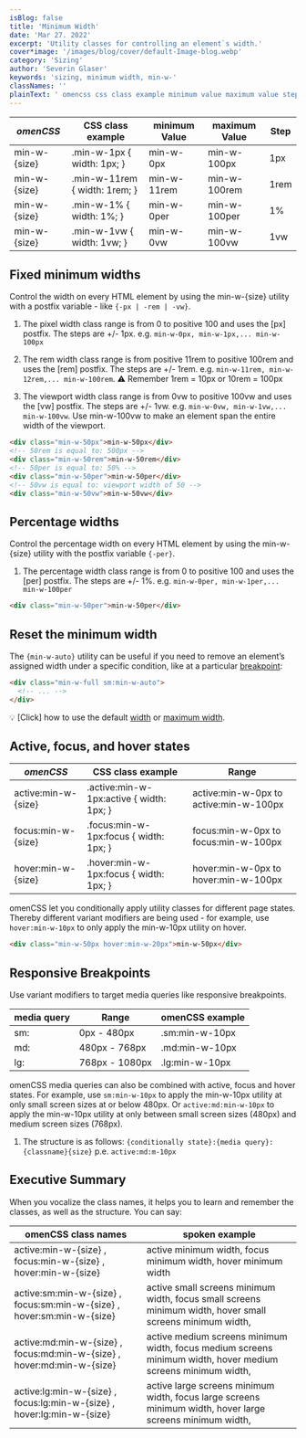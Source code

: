```yaml
---
isBlog: false
title: 'Minimum Width'
date: 'Mar 27. 2022'
excerpt: 'Utility classes for controlling an element`s width.'
cover*image: '/images/blog/cover/default-Image-blog.webp'
category: 'Sizing'
author: 'Severin Glaser'
keywords: 'sizing, minimum width, min-w-'
classNames: ''
plainText: ' omencss css class example minimum value maximum value step - - - min-w- size min-w-1px width: 1px; min-w-0px min-w-100px 1px min-w- size min-w-11rem width: 1rem; min-w-11rem min-w-100rem 1rem min-w- size min-w-1% width: 1%; min-w-0per min-w-100per 1% min-w- size min-w-1vw width: 1vw; min-w-0vw min-w-100vw 1vw fixed minimum widths control the width on every html element by using the min-w- size utility with a postfix variable - like -px -rem -vw 1 the pixel width class range is from 0 to positive 100 and uses the px postfix the steps are + - 1px e g min-w-0px min-w-1px min-w-100px 2 the rem width class range is from positive 11rem to positive 100rem and uses the rem postfix the steps are + - 1rem e g min-w-11rem min-w-12rem min-w-100rem ⚠️ remember 1rem = 10px or 10rem = 100px 3 the viewport width class range is from 0vw to positive 100vw and uses the vw postfix the steps are + - 1vw e g min-w-0vw min-w-1vw min-w-100vw use min-w-100vw to make an element span the entire width of the viewport html div class=min-w-50px min-w-50px div ! 50rem is equal to: 500px div class=min-w-50rem min-w-50rem div ! 50per is equal to: 50% div class=min-w-50per min-w-50per div ! 50vw is equal to: viewport width of 50 div class=min-w-50vw min-w-50vw div percentage widths control the percentage width on every html element by using the min-w- size utility with the postfix variable -per 1 the percentage width class range is from 0 to positive 100 and uses the per postfix the steps are + - 1% e g min-w-0per min-w-1per min-w-100per html div class=min-w-50per min-w-50per div reset the minimum width the min-w-auto utility can be useful if you need to remove an element’s assigned width under a specific condition like at a particular breakpoint blog responsive-omencss-breakpoints : html div class=min-w-full sm:min-w-auto ! div active focus and hover states omencss css class example range - - active:min-w- size active :min-w-1px:active width: 1px; active:min-w-0px to active:min-w-100px focus:min-w- size focus :min-w-1px:focus width: 1px; focus:min-w-0px to focus:min-w-100px hover:min-w- size hover :min-w-1px:focus width: 1px; hover:min-w-0px to hover:min-w-100px omencss let you conditionally apply utility classes for different page states thereby different variant modifiers are being used - for example use hover:min-w-10px to only apply the min-w-10px utility on hover html div class=min-w-50px hover:min-w-20px min-w-50px div responsive breakpoints use variant modifiers to target media queries like responsive breakpoints media query range omencss example - - sm: 0px - 480px sm:min-w-10px md: 480px - 768px md:min-w-10px lg: 768px - 1080px lg:min-w-10px omencss media queries can also be combined with active focus and hover states for example use sm:min-w-10px to apply the min-w-10px utility at only small screen sizes at or below 480px or active:md:min-w-10px to apply the min-w-10px utility at only between small screen sizes 480px and medium screen sizes 768px 1 the structure is as follows: conditionally state : media query : classname size p e active:md:m-10px executive summary when you vocalize the class names it helps you to learn and remember the classes as well as the structure you can say: omencss class names spoken example active:min-w- size focus:min-w- size hover:min-w- size active minimum width focus minimum width hover minimum width active:sm:min-w- size focus:sm:min-w- size hover:sm:min-w- size active small screens minimum width focus small screens minimum width hover small screens minimum width active:md:min-w- size focus:md:min-w- size hover:md:min-w- size active medium screens minimum width focus medium screens minimum width hover medium screens minimum width active:lg:min-w- size focus:lg:min-w- size hover:lg:min-w- size active large screens minimum width focus large screens minimum width hover large screens minimum width '
---
```


| _omenCSS_    | CSS class example             | minimum Value | maximum Value | Step |
| ------------ | ----------------------------- | ------------- | ------------- | ---- |
| min-w-{size} | .min-w-1px { width: 1px; }    | min-w-0px     | min-w-100px   | 1px  |
| min-w-{size} | .min-w-11rem { width: 1rem; } | min-w-11rem   | min-w-100rem  | 1rem |
| min-w-{size} | .min-w-1% { width: 1%; }      | min-w-0per    | min-w-100per  | 1%   |
| min-w-{size} | .min-w-1vw { width: 1vw; }    | min-w-0vw     | min-w-100vw   | 1vw  |

## Fixed minimum widths

Control the width on every HTML element by using the min-w-{size} utility with a postfix variable - like `{-px | -rem | -vw}`.

1. The pixel width class range is from 0 to positive 100 and uses the [px] postfix. The steps are +/- 1px. e.g. `min-w-0px, min-w-1px,... min-w-100px`

2. The rem width class range is from positive 11rem to positive 100rem and uses the [rem] postfix. The steps are +/- 1rem. e.g. `min-w-11rem, min-w-12rem,... min-w-100rem`. ⚠️ Remember 1rem = 10px or 10rem = 100px

3. The viewport width class range is from 0vw to positive 100vw and uses the [vw] postfix. The steps are +/- 1vw. e.g. `min-w-0vw, min-w-1vw,... min-w-100vw`. Use min-w-100vw to make an element span the entire width of the viewport.

```html
<div class="min-w-50px">min-w-50px</div>
<!-- 50rem is equal to: 500px -->
<div class="min-w-50rem">min-w-50rem</div>
<!-- 50per is equal to: 50% -->
<div class="min-w-50per">min-w-50per</div>
<!-- 50vw is equal to: viewport width of 50 -->
<div class="min-w-50vw">min-w-50vw</div>
```

## Percentage widths

Control the percentage width on every HTML element by using the min-w-{size} utility with the postfix variable `{-per}`.

1. The percentage width class range is from 0 to positive 100 and uses the [per] postfix. The steps are +/- 1%. e.g. `min-w-0per, min-w-1per,... min-w-100per`

```html
<div class="min-w-50per">min-w-50per</div>
```

## Reset the minimum width

The `{min-w-auto}` utility can be useful if you need to remove an element’s assigned width under a specific condition, like at a particular [breakpoint](/blog/responsive-omencss-breakpoints):

```html
<div class="min-w-full sm:min-w-auto">
  <!-- ... -->
</div>
```

💡 [Click] how to use the default [width](/docs/sizing-width) or [maximum width](/docs/sizing-maximum-width).

## Active, focus, and hover states

| _omenCSS_           | CSS class example                         | Range                                  |
| ------------------- | ----------------------------------------- | -------------------------------------- |
| active:min-w-{size} | .active\:min-w-1px:active { width: 1px; } | active:min-w-0px to active:min-w-100px |
| focus:min-w-{size}  | .focus\:min-w-1px:focus { width: 1px; }   | focus:min-w-0px to focus:min-w-100px   |
| hover:min-w-{size}  | .hover\:min-w-1px:focus { width: 1px; }   | hover:min-w-0px to hover:min-w-100px   |

omenCSS let you conditionally apply utility classes for different page states. Thereby different variant modifiers are being used - for example, use `hover:min-w-10px` to only apply the min-w-10px utility on hover.

```html
<div class="min-w-50px hover:min-w-20px">min-w-50px</div>
```

## Responsive Breakpoints

Use variant modifiers to target media queries like responsive breakpoints.

| media query | Range          | omenCSS example |
| ----------- | -------------- | --------------- |
| sm:         | 0px - 480px    | .sm:min-w-10px  |
| md:         | 480px - 768px  | .md:min-w-10px  |
| lg:         | 768px - 1080px | .lg:min-w-10px  |

omenCSS media queries can also be combined with active, focus and hover states. For example, use `sm:min-w-10px` to apply the min-w-10px utility at only small screen sizes at or below 480px. Or `active:md:min-w-10px` to apply the min-w-10px utility at only between small screen sizes (480px) and medium screen sizes (768px).

1. The structure is as follows: `{conditionally state}:{media query}:{classname}{size}` p.e. `active:md:m-10px`

## Executive Summary

When you vocalize the class names, it helps you to learn and remember the classes, as well as the structure. You can say:

| omenCSS class names                                                    | spoken example                                                                                               |
| ---------------------------------------------------------------------- | ------------------------------------------------------------------------------------------------------------ |
| active:min-w-{size} , focus:min-w-{size} , hover:min-w-{size}          | active minimum width, focus minimum width, hover minimum width                                               |
| active:sm:min-w-{size} , focus:sm:min-w-{size} , hover:sm:min-w-{size} | active small screens minimum width, focus small screens minimum width, hover small screens minimum width,    |
| active:md:min-w-{size} , focus:md:min-w-{size} , hover:md:min-w-{size} | active medium screens minimum width, focus medium screens minimum width, hover medium screens minimum width, |
| active:lg:min-w-{size} , focus:lg:min-w-{size} , hover:lg:min-w-{size} | active large screens minimum width, focus large screens minimum width, hover large screens minimum width,    |
